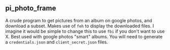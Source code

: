 pi_photo_frame
--------------

A crude program to get pictures from an album on google photos, and download a subset. Makes use of `feh` to display the downloaded files. I imagine it would be simple to change this to use `fbi` if you don't want to use X.
Best used with google photos "smart" albums. You will need to generate a `credentials.json` and `client_secret.json` files.
